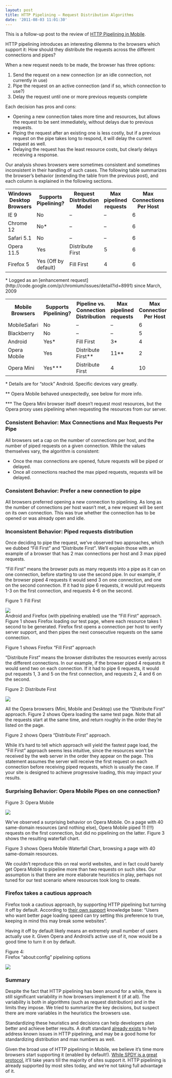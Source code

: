 ```yaml
---
layout: post
title: HTTP Pipelining – Request Distribution Algorithms
date: '2011-08-03 11:01:30'
---
```



This is a follow-up post to the review of [HTTP Pipelining in Mobile](http://mobitest.akamai.com/http-pipelining-big-in-mobile/).

HTTP pipelining introduces an interesting dilemma to the browsers which support it: How should they distribute the requests across the different connections and pipes?

When a new request needs to be made, the browser has three options:

1. Send the request on a new connection (or an idle connection, not currently in use)
2. Pipe the request on an active connection (and if so, which connection to use?)
3. Delay the request until one or more previous requests complete

Each decision has pros and cons:

- Opening a new connection takes more time and resources, but allows the request to be sent immediately, without delays due to previous requests.
- Piping the request after an existing one is less costly, but if a previous request on the pipe takes long to respond, it will delay the current request as well.
- Delaying the request has the least resource costs, but clearly delays receiving a response.

Our analysis shows browsers were sometimes consistent and sometimes inconsistent in their handling of such cases. The following table summarizes the browser’s behavior (extending the table from the previous post), and each column is explained in the following sections.

<table><tr><th class="nobg">Windows Desktop Browsers</th><th>Supports Pipelining?</th><th>Request Distribution Model</th><th>Max pipelined requests</th><th>Max Connections Per Host</th></tr><tr><td class="spec">IE 9</td><td>No</td><td>–</td><td> –</td><td>6</td></tr><tr class="specalt"><td class="specalt">Chrome 12</td><td>No*</td><td>–</td><td> –</td><td>6</td></tr><tr><td class="spec">Safari 5.1</td><td>No</td><td>–</td><td>–</td><td>6</td></tr><tr class="specalt"><td class="specalt">Opera 11.5</td><td>Yes</td><td>Distribute First</td><td>5</td><td>6</td></tr><tr><td class="spec">Firefox 5 </td><td>Yes (Off by default)</td><td>Fill First</td><td>4</td><td>6</td></tr></table>* Logged as an [enhancement request](http://code.google.com/p/chromium/issues/detail?id=8991) since March, 2009

<table><tr><th class="nobg">Mobile Browsers</th><th>Supports Pipelining?</th><th>Pipeline vs. Connection Distribution</th><th>Max pipelined requests</th><th>Max Connections Per Host</th></tr><tr><td class="spec">MobileSafari</td><td>No</td><td>–</td><td> –</td><td>6</td></tr><tr class="specalt"><td class="specalt">Blackberry</td><td>No</td><td>–</td><td> –</td><td>5</td></tr><tr><td class="spec">Android</td><td>Yes*</td><td>Fill First</td><td>3*</td><td>4</td></tr><tr class="specalt"><td class="specalt">Opera Mobile</td><td>Yes</td><td>Distribute First**</td><td>11**</td><td>2</td></tr><tr><td class="spec">Opera Mini</td><td>Yes***</td><td>Distribute First</td><td>4</td><td>10</td></tr></table>* Details are for “stock” Android. Specific devices vary greatly.

** Opera Mobile behaved unexpectedly, see below for more info.

*** The Opera Mini browser itself doesn’t request most resources, but the Opera proxy uses pipelining when requesting the resources from our server.

### Consistent Behavior: Max Connections and Max Requests Per Pipe

All browsers set a cap on the number of connections per host, and the number of piped requests on a given connection. While the values themselves vary, the algorithm is consistent:

- Once the max connections are opened, future requests will be piped or delayed.
- Once all connections reached the max piped requests, requests will be delayed.

### Consistent Behavior: Prefer a new connection to pipe

All browsers preferred opening a new connection to pipelining. As long as the number of connections per host wasn’t met, a new request will be sent on its own connection. This was true whether the connection has to be opened or was already open and idle.

### Inconsistent Behavior: Piped requests distribution

Once deciding to pipe the request, we’ve observed two approaches, which we dubbed “Fill First” and “Distribute First”. We’ll explain those with an example of a browser that has 2 max connections per host and 3 max piped requests.

“Fill First” means the browser puts as many requests into a pipe as it can on one connection, before starting to use the second pipe. In our example, if the browser piped 4 requests it would send 3 on one connection, and one on the second connection. If it had to pipe 6 requests, it would put requests 1-3 on the first connection, and requests 4-6 on the second.

Figure 1: Fill First

[![](http://www.guypo.com/wp-content/uploads/2011/08/figure1-small.png)](http://www.guypo.com/wp-content/uploads/2011/08/figure1.png)  
 Android and Firefox (with pipelining enabled) use the “Fill First” approach. Figure 1 shows Firefox loading our test page, where each resource takes 1 second to be generated. Firefox first opens a connection per host to verify server support, and then pipes the next consecutive requests on the same connection.

Figure 1 shows Firefox “Fill First” approach

“Distribute First” means the browser distributes the resources evenly across the different connections. In our example, if the browser piped 4 requests it would send two on each connection. If it had to pipe 6 requests, it would put requests 1, 3 and 5 on the first connection, and requests 2, 4 and 6 on the second.

Figure 2: Distribute First

[![](http://www.guypo.com/wp-content/uploads/2011/08/figure2-small.png)](http://www.guypo.com/wp-content/uploads/2011/08/figure2.png)

All the Opera browsers (Mini, Mobile and Desktop) use the “Distribute First” approach. Figure 2 shows Opera loading the same test page. Note that all the requests start at the same time, and return roughly in the order they’re listed on the page.

Figure 2 shows Opera “Distribute First” approach.

While it’s hard to tell which approach will yield the fastest page load, the “Fill First” approach seems less intuitive, since the resources won’t be received by the web server in the order they appear on the page. This statement assumes the server will receive the first request on each connection before receiving piped requests, which is usually the case. If your site is designed to achieve progressive loading, this may impact your results.

### Surprising Behavior: Opera Mobile Pipes on one connection?

Figure 3: Opera Mobile

[![](http://www.guypo.com/wp-content/uploads/2011/08/figure3-small.png)](http://www.guypo.com/wp-content/uploads/2011/08/figure3.png)

We’ve observed a surprising behavior on Opera Mobile. On a page with 40 same-domain resources (and nothing else), Opera Mobile piped 11 (!!!) requests on the first connection, but did no pipelining on the latter. Figure 3 shows the resulting waterfall chart.

Figure 3 shows Opera Mobile Waterfall Chart, browsing a page with 40 same-domain resources.

We couldn’t reproduce this on real world websites, and in fact could barely get Opera Mobile to pipeline more than two requests on such sites. Our assumption is that there are more elaborate heuristics in play, perhaps not tuned for our test scenario where resources took long to create.

### Firefox takes a cautious approach

Firefox took a cautious approach, by supporting HTTP pipelining but turning it off by default. According to [their own support](http://kb.mozillazine.org/Network.http.pipelining) knowledge base: “Users who want better page loading speed can try setting this preference to true, keeping in mind this may break some websites”.

Having it off by default likely means an extremely small number of users actually use it. Given Opera and Android’s active use of it, now would be a good time to turn it on by default.

Figure 4:   
Firefox “about:config” pipelining options

[![](http://www.guypo.com/wp-content/uploads/2011/08/figure4.png)](http://www.guypo.com/wp-content/uploads/2011/08/figure4.png)

### Summary

Despite the fact that HTTP pipelining has been around for a while, there is still significant variability in how browsers implement it (if at all). The variability is both in algorithms (such as request distribution) and in the limits they impose. We tried to summarize the key decisions, but suspect there are more variables in the heuristics the browsers use.

Standardizing these heuristics and decisions can help developers plan better and achieve better results. A draft standard [already exists](http://tools.ietf.org/html/draft-nottingham-http-pipeline-01) to help address known issues in HTTP pipelining, and may be a good home for standardizing distribution and max numbers as well.

Given the broad use of HTTP pipelining in Mobile, we believe it’s time more browsers start supporting it (enabled by default!). [While SPDY is a great protocol](http://www.chromium.org/spdy/spdy-whitepaper), it’ll take years till the majority of sites support it. HTTP pipelining is already supported by most sites today, and we’re not taking full advantage of it.



